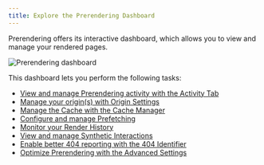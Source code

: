 ```yaml
---
title: Explore the Prerendering Dashboard
---
```


Prerendering offers its interactive dashboard, which allows you to view and manage your rendered pages. 

![Prerendering dashboard](/img/prerendering/prerendering-dashboard.png)

This dashboard lets you perform the following tasks:

- [View and manage Prerendering activity with the Activity Tab](../06-monitor-prerendering/view-prerendering-activity.md)
- [Manage your origin(s) with Origin Settings](./manage-origins/)
- [Manage the Cache with the Cache Manager](./manage-cache/manage-cache.md)
- [Configure and manage Prefetching](../04-prerendering-strategies/01-prefetching/configure-prefetching.md)
- [Monitor your Render History](../06-monitor-prerendering/view-render-history.md)
- [View and manage Synthetic Interactions](../03-features/01-synthetic-interactions/01-implementing-interaction/index.md)
- [Enable better 404 reporting with the 404 Identifier](manage-404-identifiers.md)
- [Optimize Prerendering with the Advanced Settings](prerendering-settings.md)

